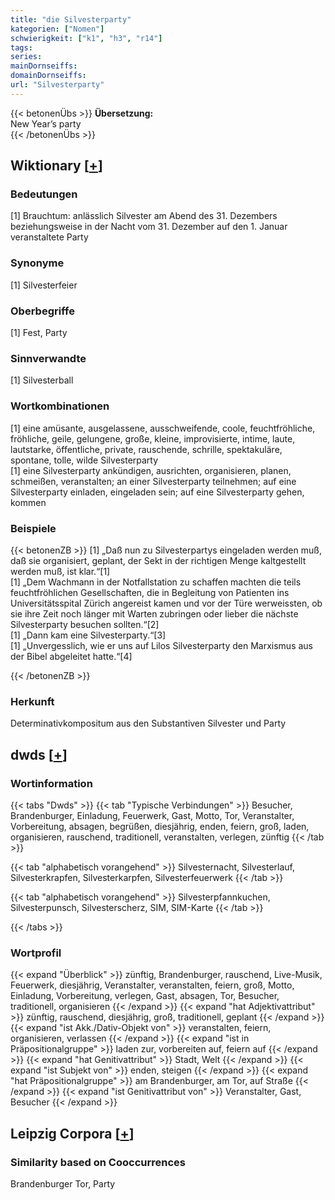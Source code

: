 ```yaml
---
title: "die Silvesterparty"
kategorien: ["Nomen"]
schwierigkeit: ["k1", "h3", "r14"]
tags:
series:
mainDornseiffs:
domainDornseiffs:
url: "Silvesterparty"
---
```


{{< betonenÜbs >}}
**Übersetzung:**  
New Year’s party  
{{< /betonenÜbs >}}

## Wiktionary [[+](https://de.wiktionary.org/wiki/Silvesterparty)]

### Bedeutungen
[1] Brauchtum: anlässlich Silvester am Abend des 31. Dezembers beziehungsweise in der Nacht vom 31. Dezember auf den 1. Januar veranstaltete Party  

### Synonyme
[1] Silvesterfeier  

### Oberbegriffe
[1] Fest, Party  

### Sinnverwandte
[1] Silvesterball  

### Wortkombinationen
[1] eine amüsante, ausgelassene, ausschweifende, coole, feuchtfröhliche, fröhliche, geile, gelungene, große, kleine, improvisierte, intime, laute, lautstarke, öffentliche, private, rauschende, schrille, spektakuläre, spontane, tolle, wilde Silvesterparty  
[1] eine Silvesterparty ankündigen, ausrichten, organisieren, planen, schmeißen, veranstalten; an einer Silvesterparty teilnehmen; auf eine Silvesterparty einladen, eingeladen sein; auf eine Silvesterparty gehen, kommen  

### Beispiele
{{< betonenZB >}}
[1] „Daß nun zu Silvesterpartys eingeladen werden muß, daß sie organisiert, geplant, der Sekt in der richtigen Menge kaltgestellt werden muß, ist klar.“[1]  
[1] „Dem Wachmann in der Notfallstation zu schaffen machten die teils feuchtfröhlichen Gesellschaften, die in Begleitung von Patienten ins Universitätsspital Zürich angereist kamen und vor der Türe werweissten, ob sie ihre Zeit noch länger mit Warten zubringen oder lieber die nächste Silvesterparty besuchen sollten.“[2]  
[1] „Dann kam eine Silvesterparty.“[3]  
[1] „Unvergesslich, wie er uns auf Lilos Silvesterparty den Marxismus aus der Bibel abgeleitet hatte.“[4]  

{{< /betonenZB >}}
### Herkunft
Determinativkompositum aus den Substantiven Silvester und Party  



## dwds [[+](https://www.dwds.de/wb/Silvesterparty)]

### Wortinformation
{{< tabs "Dwds" >}}
{{< tab "Typische Verbindungen" >}}
Besucher, Brandenburger, Einladung, Feuerwerk, Gast, Motto, Tor, Veranstalter, Vorbereitung, absagen, begrüßen, diesjährig, enden, feiern, groß, laden, organisieren, rauschend, traditionell, veranstalten, verlegen, zünftig
{{< /tab >}}

{{< tab "alphabetisch vorangehend" >}}
Silvesternacht, Silvesterlauf, Silvesterkrapfen, Silvesterkarpfen, Silvesterfeuerwerk
{{< /tab >}}

{{< tab "alphabetisch vorangehend" >}}
Silvesterpfannkuchen, Silvesterpunsch, Silvesterscherz, SIM, SIM-Karte
{{< /tab >}}

{{< /tabs >}}

### Wortprofil
{{< expand "Überblick" >}} zünftig, Brandenburger, rauschend, Live-Musik, Feuerwerk, diesjährig, Veranstalter, veranstalten, feiern, groß, Motto, Einladung, Vorbereitung, verlegen, Gast, absagen, Tor, Besucher, traditionell, organisieren {{< /expand >}}
{{< expand "hat Adjektivattribut" >}} zünftig, rauschend, diesjährig, groß, traditionell, geplant {{< /expand >}}
{{< expand "ist Akk./Dativ-Objekt von" >}} veranstalten, feiern, organisieren, verlassen {{< /expand >}}
{{< expand "ist in Präpositionalgruppe" >}} laden zur, vorbereiten auf, feiern auf {{< /expand >}}
{{< expand "hat Genitivattribut" >}} Stadt, Welt {{< /expand >}}
{{< expand "ist Subjekt von" >}} enden, steigen {{< /expand >}}
{{< expand "hat Präpositionalgruppe" >}} am Brandenburger, am Tor, auf Straße {{< /expand >}}
{{< expand "ist Genitivattribut von" >}} Veranstalter, Gast, Besucher {{< /expand >}}

## Leipzig Corpora [[+](https://corpora.uni-leipzig.de/en/res?word=Silvesterparty&corpusId=deu_newscrawl-public_2018)]


### Similarity based on Cooccurrences
Brandenburger Tor, Party


